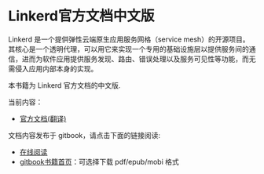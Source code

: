# Linkerd官方文档中文版

Linkerd 是一个提供弹性云端原生应用服务网格（service mesh）的开源项目。其核心是一个透明代理，可以用它来实现一个专用的基础设施层以提供服务间的通信，进而为软件应用提供服务发现、路由、错误处理以及服务可见性等功能，而无需侵入应用内部本身的实现。

本书籍为 Linkerd 官方文档的中文版.

当前内容：

* [官方文档(翻译)](doc/index.md)

文档内容发布于 gitbook，请点击下面的链接阅读:

- [在线阅读](https://linkerd.doczh.cn)
- [gitbook书籍首页](https://www.gitbook.com/book/doczhcn/etcd/)：可选择下载 pdf/epub/mobi 格式